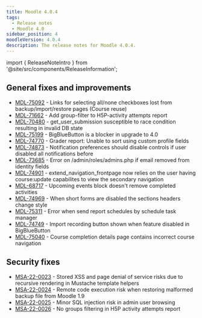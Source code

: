 ```yaml
---
title: Moodle 4.0.4
tags:
  - Release notes
  - Moodle 4.0
sidebar_position: 4
moodleVersion: 4.0.4
description: The release notes for Moodle 4.0.4.
---
```


import { ReleaseNoteIntro } from '@site/src/components/ReleaseInformation';

<ReleaseNoteIntro releaseName={frontMatter.moodleVersion} />

## General fixes and improvements
<!-- cspell:disable -->
- [MDL-75092](https://moodle.atlassian.net/browse/MDL-75092) - Links for selecting all/none checkboxes lost from backup/import/restore pages (Course reuse)
- [MDL-71662](https://moodle.atlassian.net/browse/MDL-71662) - Add group-filter to H5P-activity attempts report
- [MDL-70480](https://moodle.atlassian.net/browse/MDL-70480) - get_user_submission susceptible to race condition resulting in invalid DB state
- [MDL-75199](https://moodle.atlassian.net/browse/MDL-75199) - BigBlueButton is a blocker in upgrade to 4.0
- [MDL-74770](https://moodle.atlassian.net/browse/MDL-74770) - Grader report: Unable to sort using custom profile fields
- [MDL-74873](https://moodle.atlassian.net/browse/MDL-74873) - Notification preferences should disable controls if user disabled all notifications before
- [MDL-73685](https://moodle.atlassian.net/browse/MDL-73685) - Error on /admin/roles/admins.php if email removed from identity fields
- [MDL-74901](https://moodle.atlassian.net/browse/MDL-74901) - extend_navigation_frontpage now relies on the user having course:update capabilites to view the secondary navigation
- [MDL-68717](https://moodle.atlassian.net/browse/MDL-68717) - Upcoming events block doesn't remove completed activities
- [MDL-74969](https://moodle.atlassian.net/browse/MDL-74969) - When short forms are disabled the sections headers change style
- [MDL-75311](https://moodle.atlassian.net/browse/MDL-75311) - Error when send report schedules by schedule task manager
- [MDL-74749](https://moodle.atlassian.net/browse/MDL-74749) - Import recording button shown when feature disabled in BigBlueButton
- [MDL-75040](https://moodle.atlassian.net/browse/MDL-75040) - Course completion details page contains incorrect course navigation
<!-- cspell:enable -->

## Security fixes
<!-- cspell:disable -->
- [MSA-22-0023](https://moodle.org/mod/forum/discuss.php?d=438392) - Stored XSS and page denial of service risks due to recursive rendering in Mustache template helpers
- [MSA-22-0024](https://moodle.org/mod/forum/discuss.php?d=438393) - Remote code execution risk when restoring malformed backup file from Moodle 1.9
- [MSA-22-0025](https://moodle.org/mod/forum/discuss.php?d=438394) - Minor SQL injection risk in admin user browsing
- [MSA-22-0026](https://moodle.org/mod/forum/discuss.php?d=438395) - No groups filtering in H5P activity attempts report
<!-- cspell:disable -->
